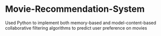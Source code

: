 # Movie-Recommendation-System

Used Python to implement both memory-based and model-content-based collaborative filtering algorithms to predict user preference on movies
